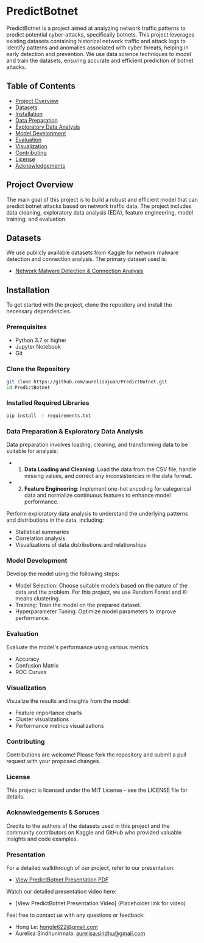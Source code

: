 # PredictBotnet

PredictBotnet is a project aimed at analyzing network traffic patterns to predict potential cyber-attacks, specifically botnets. This project leverages existing datasets containing historical network traffic and attack logs to identify patterns and anomalies associated with cyber threats, helping in early detection and prevention. We use data science techniques to model and train the datasets, ensuring accurate and efficient prediction of botnet attacks.

## Table of Contents

- [Project Overview](#project-overview)
- [Datasets](#datasets)
- [Installation](#installation)
- [Data Preparation](#data-preparation)
- [Exploratory Data Analysis](#exploratory-data-analysis)
- [Model Development](#model-development)
- [Evaluation](#evaluation)
- [Visualization](#visualization)
- [Contributing](#contributing)
- [License](#license)
- [Acknowledgements](#acknowledgements)

## Project Overview

The main goal of this project is to build a robust and efficient model that can predict botnet attacks based on network traffic data. The project includes data cleaning, exploratory data analysis (EDA), feature engineering, model training, and evaluation.

## Datasets

We use publicly available datasets from Kaggle for network malware detection and connection analysis. The primary dataset used is:

- [Network Malware Detection & Connection Analysis](https://www.kaggle.com/datasets/agungpambudi/network-malware-detection-connection-analysis/versions/1?select=CTU-IoT-Malware-Capture-1-1conn.log.labeled.csv)

## Installation

To get started with the project, clone the repository and install the necessary dependencies.

### Prerequisites

- Python 3.7 or higher
- Jupyter Notebook
- Git

### Clone the Repository

```bash
git clone https://github.com/aurelisajuan/PredictBotnet.git
cd PredictBotnet
```

### Installed Required Libraries

```bash
pip install -r requirements.txt
```

### Data Preparation & Exploratory Data Analysis

Data preparation involves loading, cleaning, and transforming data to be suitable for analysis:

- 1. **Data Loading and Cleaning**: Load the data from the CSV file, handle missing values, and correct any inconsistencies in the data format.
- 2. **Feature Engineering**: Implement one-hot encoding for categorical data and normalize continuous features to enhance model performance.

Perform exploratory data analysis to understand the underlying patterns and distributions in the data, including:

- Statistical summaries
- Correlation analysis
- Visualizations of data distributions and relationships

### Model Development

Develop the model using the following steps:

- Model Selection: Choose suitable models based on the nature of the data and the problem. For this project, we use Random Forest and K-means clustering.
- Training: Train the model on the prepared dataset.
- Hyperparameter Tuning: Optimize model parameters to improve performance.

### Evaluation 

Evaluate the model's performance using various metrics:

- Accuracy
- Confusion Matrix
- ROC Curves

### Visualization

Visualize the results and insights from the model:

- Feature importance charts
- Cluster visualizations
- Performance metrics visualizations

### Contributing

Contributions are welcome! Please fork the repository and submit a pull request with your proposed changes.

### License

This project is licensed under the MIT License - see the LICENSE file for details.

### Acknowledgements & Soruces

Credits to the authors of the datasets used in this project and the community contributors on Kaggle and GitHub who provided valuable insights and code examples.

### Presentation

For a detailed walkthrough of our project, refer to our presentation:
- [View PredictBotnet Presentation PDF](https://www.canva.com/design/DAGJYnUY8kI/qYSKUti5MHV20biZoQgkng/edit?utm_content=DAGJYnUY8kI&utm_campaign=designshare&utm_medium=link2&utm_source=sharebutton)

Watch our detailed presentation video here:
- [View PredictBotnet Presentation Video] (Placeholder link for video)

Feel free to contact us with any questions or feedback:

- Hong Le: hongle622@gmail.com
- Aurelisa Sindhunirmala: aurelisa.sindhu@gmail.com
